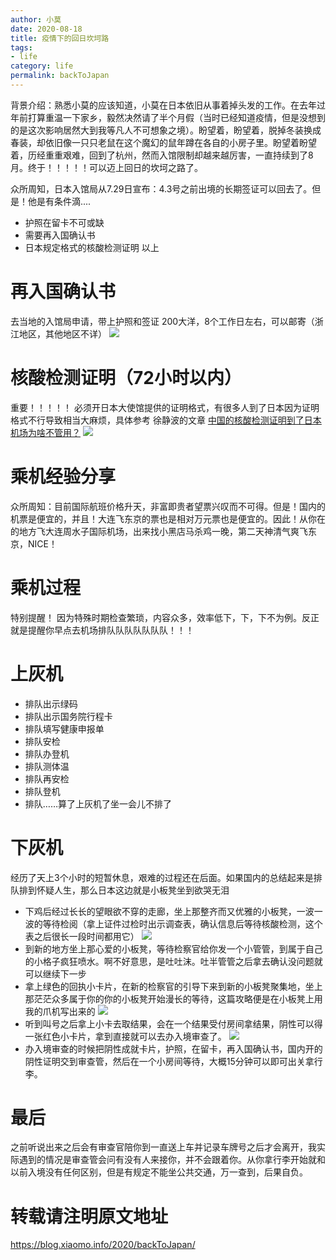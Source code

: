 ```yaml
---
author: 小莫
date: 2020-08-18
title: 疫情下的回日坎坷路
tags:
- life
category: life
permalink: backToJapan
---
```

背景介绍：熟悉小莫的应该知道，小莫在日本依旧从事着掉头发的工作。在去年过年前打算重温一下家乡，毅然决然请了半个月假（当时已经知道疫情，但是没想到的是这次影响居然大到我等凡人不可想象之境）。盼望着，盼望着，脱掉冬装换成春装，却依旧像一只只老鼠在这个魔幻的鼠年蹲在各自的小房子里。盼望着盼望着，历经重重艰难，回到了杭州，然而入馆限制却越来越厉害，一直持续到了8月。终于！！！！！可以迈上回日的坎坷之路了。
<!-- more -->
众所周知，日本入馆局从7.29日宣布：4.3号之前出境的长期签证可以回去了。但是！他是有条件滴....
- 护照在留卡不可或缺
- 需要再入国确认书
- 日本规定格式的核酸检测证明
以上

# 再入国确认书
去当地的入馆局申请，带上护照和签证
200大洋，8个工作日左右，可以邮寄（浙江地区，其他地区不详）
![](https://oss.xiaomo.info/blog/toJapan.jpg)

# 核酸检测证明（72小时以内）
重要！！！！！
必须开日本大使馆提供的证明格式，有很多人到了日本因为证明格式不行导致相当大麻烦，具体参考 徐静波的文章 [中国的核酸检测证明到了日本机场为啥不管用？](https://mp.weixin.qq.com/s/hIc-GqUXgY5fy8_TkFPKPA)
![](https://oss.xiaomo.info/blog/china_certification.jpg)

# 乘机经验分享
众所周知：目前国际航班价格升天，非富即贵者望票兴叹而不可得。但是！国内的机票是便宜的，并且！大连飞东京的票也是相对万元票也是便宜的。因此！从你在的地方飞大连周水子国际机场，出来找小黑店马杀鸡一晚，第二天神清气爽飞东京，NICE！

# 乘机过程
特别提醒！
因为特殊时期检查繁琐，内容众多，效率低下，下，下不为例。反正就是提醒你早点去机场排队队队队队队队！！！

# 上灰机
- 排队出示绿码
- 排队出示国务院行程卡
- 排队填写健康申报单
- 排队安检
- 排队办登机
- 排队测体温
- 排队再安检
- 排队登机
- 排队……算了上灰机了坐一会儿不排了


# 下灰机
经历了天上3个小时的短暂休息，艰难的过程还在后面。如果国内的总结起来是排队排到怀疑人生，那么日本这边就是小板凳坐到欲哭无泪

- 下鸡后经过长长的望眼欲不穿的走廊，坐上那整齐而又优雅的小板凳，一波一波的等待检阅（拿上证件过检时出示调查表，确认信息后等待核酸检测，这个表之后很长一段时间都用它）
![](https://oss.xiaomo.info/blog/chair.jpg)
- 到新的地方坐上那心爱的小板凳，等待检察官给你发一个小管管，到属于自己的小格子疯狂喷水。啊不好意思，是吐吐沫。吐半管管之后拿去确认没问题就可以继续下一步
- 拿上绿色的回执小卡片，在新的检察官的引导下来到新的小板凳聚集地，坐上那茫茫众多属于你的你的小板凳开始漫长的等待，这篇攻略便是在小板凳上用我的爪机写出来的
![](https://oss.xiaomo.info/blog/check_result.jpg)
- 听到叫号之后拿上小卡去取结果，会在一个结果受付房间拿结果，阴性可以得一张红色小卡片，拿到直接就可以去办入境审查了。
![](https://oss.xiaomo.info/blog/check_certification.jpg)
- 办入境审查的时候把阴性成就卡片，护照，在留卡，再入国确认书，国内开的阴性证明交到审查管，然后在一个小房间等待，大概15分钟可以即可出关拿行李。

# 最后
之前听说出来之后会有审查官陪你到一直送上车并记录车牌号之后才会离开，我实际遇到的情况是审查管会问有没有人来接你，并不会跟着你。从你拿行李开始就和以前入境没有任何区别，但是有规定不能坐公共交通，万一查到，后果自负。

# 转载请注明原文地址
https://blog.xiaomo.info/2020/backToJapan/
